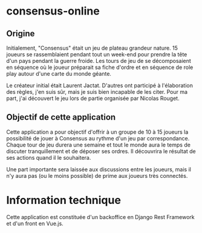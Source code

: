 # consensus-online

## Origine

Initialement, "Consensus" était un jeu de plateau grandeur nature. 15 joueurs se rassemblaient pendant tout un week-end pour prendre la tête d'un pays pendant la guerre froide. Les tours de jeu de se décomposaient en séquence où le joueur préparait sa fiche d'ordre et en séquence de role play autour d'une carte du monde géante.

Le créateur initial était Laurent Jactat. D'autres ont participé à l'élaboration des règles, j'en suis sûr, mais je suis bien incapable de les citer. Pour ma part, j'ai découvert le jeu lors de partie organisée par Nicolas Rouget.

## Objectif de cette application

Cette application a pour objectif d'offrir à un groupe de 10 à 15 joueurs la possibilité de jouer à Consensus au rythme d'un jeu par correspondance. Chaque tour de jeu durera une semaine et tout le monde aura le temps de discuter tranquillement et de déposer ses ordres. Il découvrira le résultat de ses actions quand il le souhaitera.

Une part importante sera laissée aux discussions entre les joueurs, mais il n'y aura pas (ou le moins possible) de prime aux joueurs très connectés.

# Information technique 

Cette application est constituée d'un backoffice en Django Rest Framework et d'un front en Vue.js. 


